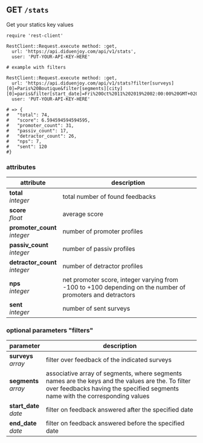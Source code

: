 ## GET `/stats`

Get your statics key values

```ruby--Rails
require 'rest-client'

RestClient::Request.execute method: :get,
  url: 'https://api.diduenjoy.com/api/v1/stats',
  user: 'PUT-YOUR-API-KEY-HERE'

# example with filters

RestClient::Request.execute method: :get,
  url: 'https://api.diduenjoy.com/api/v1/stats?filter[surveys][0]=Paris%20Boutique&filter[segments][city][0]=paris&filter[start_date]=Fri%20Oct%2011%202019%2002:00:00%20GMT+0200%20(Central%20European%20Summer%20Time)',
  user: 'PUT-YOUR-API-KEY-HERE'

# => {
#   "total": 74,
#   "score": 6.594594594594595,
#   "promoter_count": 31,
#   "passiv_count": 17,
#   "detractor_count": 26,
#   "nps": 7,
#   "sent": 120
#}
```

### attributes

attribute          | description
------------- | -------------
__total__<br>_integer_ | total number of found feedbacks
__score__<br>_float_ | average score
__promoter_count__<br>_integer_ | number of promoter profiles
__passiv_count__<br>_integer_ | number of passiv profiles
__detractor_count__<br>_integer_ | number of detractor profiles
__nps__<br>_integer_ | net promoter score, integer varying from -100 to +100 depending on the number of promoters and detractors
__sent__<br>_integer_ | number of sent surveys

### optional parameters "filters"

parameter          | description
------------- |-------------
__surveys__<br>_array_  | filter over feedback of the indicated surveys
__segments__<br>_array_ | associative array of segments, where segments names are the keys and the values are the. To filter over feedbacks having the specified segments name with the corresponding values
__start_date__<br>_date_ | filter on feedback answered after the specified date
__end_date__<br>_date_ | filter on feedback answered before the specified date
